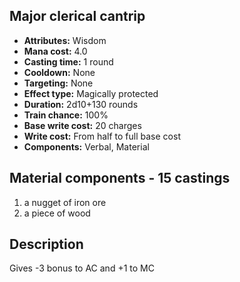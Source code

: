 ## Major clerical cantrip

- **Attributes:** Wisdom
- **Mana cost:** 4.0
- **Casting time:** 1 round
- **Cooldown:** None
- **Targeting:** None
- **Effect type:** Magically protected
- **Duration:** 2d10+130 rounds
- **Train chance:** 100%
- **Base write cost:** 20 charges
- **Write cost:** From half to full base cost
- **Components:** Verbal, Material

## Material components - 15 castings

1. a nugget of iron ore
2. a piece of wood

## Description

Gives -3 bonus to AC and +1 to MC
